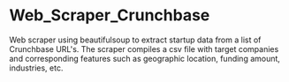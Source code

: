 # Web_Scraper_Crunchbase
Web scraper using beautifulsoup to extract startup data from a list of Crunchbase URL's. The scraper compiles a csv file with target companies and corresponding features such as geographic location, funding amount, industries, etc. 
